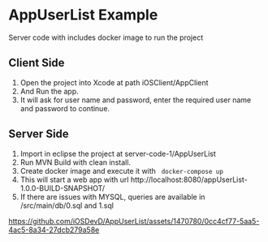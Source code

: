 # AppUserList Example

Server code with includes docker image to run the project

## Client Side
1.	Open the project into Xcode at path iOSClient/AppClient
2.	And Run the app.
3.	It will ask for user name and password, enter the required user name and password to continue.


## Server Side
1.	Import in eclipse the project at server-code-1/AppUserList
2.	Run MVN Build with clean install.
3.	Create docker image and execute it with ` docker-compose up`
4.	This will start a web app with url  http://localhost:8080/appUserList-1.0.0-BUILD-SNAPSHOT/
5.	If there are issues with MYSQL, queries are available in /src/main/db/0.sql and 1.sql





https://github.com/iOSDevD/AppUserList/assets/1470780/0cc4cf77-5aa5-4ac5-8a34-27dcb279a58e


